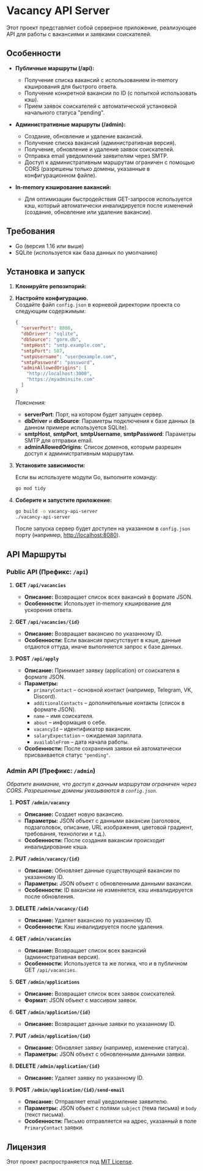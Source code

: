 # Vacancy API Server

Этот проект представляет собой серверное приложение, реализующее API для работы с вакансиями и заявками соискателей.

## Особенности

- **Публичные маршруты (/api):**
  - Получение списка вакансий с использованием in‑memory кэширования для быстрого ответа.
  - Получение конкретной вакансии по ID (с попыткой использовать кэш).
  - Прием заявок соискателей с автоматической установкой начального статуса "pending".

- **Административные маршруты (/admin):**
  - Создание, обновление и удаление вакансий.
  - Получение списка вакансий (административная версия).
  - Получение, обновление и удаление заявок соискателей.
  - Отправка email уведомлений заявителям через SMTP.
  - Доступ к административным маршрутам ограничен с помощью CORS (разрешены только домены, указанные в конфигурационном файле).

- **In‑memory кэширование вакансий:**
  - Для оптимизации быстродействия GET-запросов используется кэш, который автоматически инвалидируется после изменений (создание, обновление или удаление вакансии).

## Требования

- Go (версия 1.16 или выше)
- SQLite (используется как база данных по умолчанию)

## Установка и запуск

1. **Клонируйте репозиторий:**

2. **Настройте конфигурацию.**  
   Создайте файл `config.json` в корневой директории проекта со следующим содержимым:

   ```json
   {
     "serverPort": 8080,
     "dbDriver": "sqlite",
     "dbSource": "gorm.db",
     "smtpHost": "smtp.example.com",
     "smtpPort": 587,
     "smtpUsername": "user@example.com",
     "smtpPassword": "password",
     "adminAllowedOrigins": [
       "http://localhost:3000",
       "https://myadminsite.com"
     ]
   }
   ```

   _Пояснения:_
   - **serverPort**: Порт, на котором будет запущен сервер.
   - **dbDriver** и **dbSource**: Параметры подключения к базе данных (в данном примере используется SQLite).
   - **smtpHost**, **smtpPort**, **smtpUsername**, **smtpPassword**: Параметры SMTP для отправки email.
   - **adminAllowedOrigins**: Список доменов, которым разрешен доступ к административным маршрутам.

3. **Установите зависимости:**

   Если вы используете модули Go, выполните команду:

   ```bash
   go mod tidy
   ```

4. **Соберите и запустите приложение:**

   ```bash
   go build -o vacancy-api-server
   ./vacancy-api-server
   ```

   После запуска сервер будет доступен на указанном в `config.json` порту (например, [http://localhost:8080](http://localhost:8080)).

## API Маршруты

### Public API (Префикс: `/api`)

1. **GET `/api/vacancies`**  
   - **Описание:** Возвращает список всех вакансий в формате JSON.
   - **Особенности:** Использует in‑memory кэширование для ускорения ответа.

2. **GET `/api/vacancies/{id}`**  
   - **Описание:** Возвращает вакансию по указанному ID.
   - **Особенности:** Если вакансия присутствует в кэше, данные отдаются оттуда, иначе выполняется запрос к базе данных.

3. **POST `/api/apply`**  
   - **Описание:** Принимает заявку (application) от соискателя в формате JSON.
   - **Параметры:**  
     - `primaryContact` – основной контакт (например, Telegram, VK, Discord).
     - `additionalContacts` – дополнительные контакты (список в формате JSON).
     - `name` – имя соискателя.
     - `about` – информация о себе.
     - `vacancyId` – идентификатор вакансии.
     - `salaryExpectation` – ожидаемая зарплата.
     - `availableFrom` – дата начала работы.
   - **Особенности:** После сохранения заявки ей автоматически присваивается статус `"pending"`.

### Admin API (Префикс: `/admin`)

_Обратите внимание, что доступ к данным маршрутам ограничен через CORS. Разрешенные домены указываются в `config.json`._

1. **POST `/admin/vacancy`**  
   - **Описание:** Создает новую вакансию.
   - **Параметры:** JSON объект с данными вакансии (заголовок, подзаголовок, описание, URL изображения, цветовой градиент, требования, технологии и т.д.).
   - **Особенности:** После создания вакансии происходит инвалидирование кэша.

2. **PUT `/admin/vacancy/{id}`**  
   - **Описание:** Обновляет данные существующей вакансии по указанному ID.
   - **Параметры:** JSON объект с обновленными данными вакансии.
   - **Особенности:** ID вакансии не изменяется, кэш инвалидируется после обновления.

3. **DELETE `/admin/vacancy/{id}`**  
   - **Описание:** Удаляет вакансию по указанному ID.
   - **Особенности:** Кэш инвалидируется после удаления.

4. **GET `/admin/vacancies`**  
   - **Описание:** Возвращает список всех вакансий (административная версия).
   - **Особенности:** Используется та же логика, что и в публичном GET `/api/vacancies`.

5. **GET `/admin/applications`**  
   - **Описание:** Возвращает список всех заявок соискателей.
   - **Формат:** JSON объект с массивом заявок.

6. **GET `/admin/application/{id}`**  
   - **Описание:** Возвращает данные заявки по указанному ID.

7. **PUT `/admin/application/{id}`**  
   - **Описание:** Обновляет заявку (например, изменение статуса).
   - **Параметры:** JSON объект с обновленными данными заявки.

8. **DELETE `/admin/application/{id}`**  
   - **Описание:** Удаляет заявку по указанному ID.

9. **POST `/admin/application/{id}/send-email`**  
   - **Описание:** Отправляет email уведомление заявителю.
   - **Параметры:** JSON объект с полями `subject` (тема письма) и `body` (текст письма).
   - **Особенности:** Письмо отправляется на адрес, указанный в поле `PrimaryContact` заявки.

## Лицензия

Этот проект распространяется под [MIT License](LICENSE).
